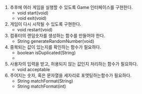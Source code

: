 1. 추후에 여러 게임을 실행할 수 있도록 Game 인터페이스를 구현한다.
    - void start(void)
    - void exit(void)
2. 게임이 다시 시작될 수 있도록 구현한다.
    - void restart(void)
3. 컴퓨터의 랜덤숫자를 생성하는 함수를 만들어야 한다. 
    - String generateRandomNumber(void)
4. 중복되는 값이 있는지를 확인하는 함수가 필요하다.
    - boolean isDuplicated(String)
    - 
5. 사용자의 입력을 받고, 허용되지 않는 값인지 처리하는 함수가 필요하다.
    - void acceptable
6. 주어지는 숫자, 혹은 문자열을 세자리로 포맷팅하는함수가 필요하다.
    - String matchFormat(String)
    - String matchFormat(int)